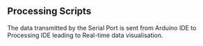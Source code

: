 ## Processing Scripts
The data transmitted by the Serial Port is sent from Arduino IDE to Processing IDE leading to Real-time data visualisation.
